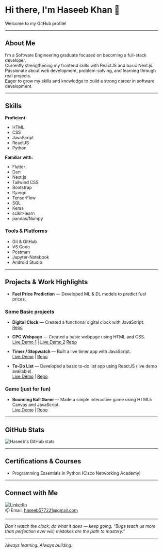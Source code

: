 # Hi there, I'm Haseeb Khan 👋

Welcome to my GitHub profile!

---

## About Me

I’m a Software Engineering graduate focused on becoming a full-stack developer.  
Currently strengthening my frontend skills with ReactJS and basic Next.js.  
Passionate about web development, problem-solving, and learning through real projects.  
Eager to grow my skills and knowledge to build a strong career in software development.

---

## Skills

**Proficient:**
* HTML
* CSS
* JavaScript
* ReactJS
* Python

**Familiar with:**
* Flutter
* Dart
* Next.js
* Tailwind CSS
* Bootstrap
* Django
* TensorFlow
* SQL
* Keras
* scikit-learn
* pandas/Numpy


### Tools & Platforms
- Git & GitHub  
- VS Code
- Postman
- Jupyter-Notebook
- Android Studio

---

## Projects & Work Highlights

- **Fuel Price Prediction** — Developed ML & DL models to predict fuel prices.

### Some Basic projects 
- **Digital Clock** — Created a functional digital clock with JavaScript.  
  [Repo](https://github.com/Haseeb-Khan-Official/digital-clock)
  
- **CPC Webpage** — Created a basic webpage using HTML and CSS.  
  [Live Demo 1](https://haseeb-khan-official.github.io/MyProject-HTMLCSS-Basics-/) | [Live Demo 2](https://haseeb-khan-official.github.io/MyProject-HTMLCSS-Basics-/) 
  [Repo](https://github.com/Haseeb-Khan-Official/MyProj/tree/main/UPgraded%20version)
  
- **Timer / Stopwatch** — Built a live timer app with JavaScript.  
  [Live Demo](https://stop-watchv1.vercel.app/) | [Repo](https://github.com/Haseeb-Khan-Official/timer/tree/main)  

- **To-Do List** — Developed a basic to-do list app using ReactJS (live demo available).  
  [Live Demo](https://to-do-listv1.vercel.app/) | [Repo](https://github.com/Haseeb-Khan-Official/todo-list)  

### Game (just for fun)

- **Bouncing Ball Game** — Made a simple interactive game using HTML5 Canvas and JavaScript.  
  [Live Demo](https://example.com/bouncing-ball) | [Repo](https://github.com/Haseeb-Khan-Official/Ball-jumping-game)

---

## GitHub Stats

![Haseeb's GitHub stats](https://github-readme-stats.vercel.app/api?username=your-github-username&show_icons=true&theme=radical)

---

## Certifications & Courses

- Programming Essentials in Python (Cisco Networking Academy)
  
---

## Connect with Me

[![LinkedIn](https://img.shields.io/badge/-LinkedIn-blue?logo=linkedin&logoColor=white&style=flat-square)](https://www.linkedin.com/in/haseebkhanhk/)  
📫 Email: [haseeb577221@gmail.com](mailto:haseeb577221@gmail.com)

---

*Don’t watch the clock; do what it does — keep going.*
*“Bugs teach us more than perfection ever will; mistakes are the path to mastery.”*

---

*Always learning. Always building.*  
